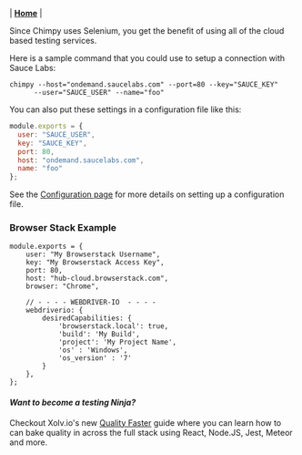 | **[Home](/chimpy)** |

Since Chimpy uses Selenium, you get the benefit of using all of the cloud based testing services.

Here is a sample command that you could use to setup a connection with Sauce Labs:
```
chimpy --host="ondemand.saucelabs.com" --port=80 --key="SAUCE_KEY" 
      --user="SAUCE_USER" --name="foo"
```

You can also put these settings in a configuration file like this:

```javascript
module.exports = {
  user: "SAUCE_USER",
  key: "SAUCE_KEY",
  port: 80,
  host: "ondemand.saucelabs.com",
  name: "foo"
};
```

See the [Configuration page](/configuration.md) for more details on setting up a configuration file.


### Browser Stack Example
```
module.exports = {
    user: "My Browserstack Username",
    key: "My Browserstack Access Key",
    port: 80,
    host: "hub-cloud.browserstack.com",
    browser: "Chrome",

    // - - - - WEBDRIVER-IO  - - - -
    webdriverio: {
        desiredCapabilities: {
            'browserstack.local': true,
            'build': 'My Build',
            'project': 'My Project Name',
            'os' : 'Windows',
            'os_version' : '7'
        }
    },
};
```

#### *Want to become a testing Ninja?*

Checkout Xolv.io's new [Quality Faster](https://www.qualityfaster.com/?utm_source=XolvOSS&utm_medium=OSSDocs&utm_content=ChimpRM-Home&utm_campaign=QFLaunch) guide where you can learn how to can bake quality in across the full stack using React, Node.JS, Jest, Meteor and more.

